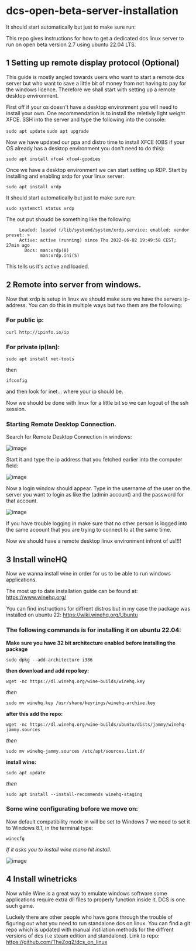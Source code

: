 # dcs-open-beta-server-installation

It should start automatically but just to make sure run:

This repo gives instructions for how to get a dedicated dcs linux server to run on open beta version 2.7 using ubuntu 22.04 LTS.

## 1 Setting up remote display protocol (Optional)
This guide is mostly angled towards users who want to start a remote dcs server but who want to save a little bit of money from not having to pay for the windows licence. Therefore we shall start with setting up a remote desktop environment.

First off if your os doesn't have a desktop environment you will need to install your own. One recommendation is to install the reletivly light weight XFCE. SSH into the server and type the following into the console:

```sudo apt update```
```sudo apt upgrade```

Now we have updated our ppa and distro time to install XFCE (OBS if your OS already has a desktop environment you don't need to do this):

```sudo apt install xfce4 xfce4-goodies```

Once we have a desktop environment we can start setting up RDP. Start by installing and enabling xrdp for your linux server:

```sudo apt install xrdp```

It should start automatically but just to make sure run:

```sudo systemctl status xrdp```

The out put shoudd be something like the following:
```● xrdp.service - xrdp daemon
     Loaded: loaded (/lib/systemd/system/xrdp.service; enabled; vendor preset: >
     Active: active (running) since Thu 2022-06-02 19:49:58 CEST; 27min ago
       Docs: man:xrdp(8)
             man:xrdp.ini(5)
 ```
             
This tells us it's active and loaded.

## 2 Remote into server from windows.

Now that xrdp is setup in linux we should make sure we have the servers ip-address. You can do this in multiple ways but two them are the following:

### For public ip:
```curl http://ipinfo.io/ip```

### For private ip(lan):
```sudo apt install net-tools```

then

```ifconfig```

and then look for inet... where your ip should be.

Now we should be done with linux for a little bit so we can logout of the ssh session.

### Starting Remote Desktop Connection.

Search for Remote Desktop Connection in windows:

![image](https://user-images.githubusercontent.com/66997364/171703613-36f81409-daf5-4eaf-9375-a0035dc421e5.png)

Start it and type the ip address that you fetched earlier into the computer field:

![image](https://user-images.githubusercontent.com/66997364/171704101-6d125d44-a529-4025-8f57-f7f9ec617711.png)

Now a login window should appear. Type in the username of the user on the server you want to login as like the (admin account) and the password for that account.

![image](https://user-images.githubusercontent.com/66997364/172075457-e1bfb4f8-4745-442f-9075-c3c3c13d1a95.png)

If you have trouble logging in make sure that no other person is logged into the same acoount that you are trying to connect to at the same time.

Now we should have a remote desktop linux environment infront of us!!!!

## 3 Install wineHQ

Now we wanna install wine in order for us to be able to run windows applications.

The most up to date installation guide can be found at: https://www.winehq.org/

You can find instructions for diffrent distros but in my case the package was installed on ubuntu 22: https://wiki.winehq.org/Ubuntu

### The following commands is for installing it on ubuntu 22.04:

**Make sure you have 32 bit architecture enabled before installing the package**

```sudo dpkg --add-architecture i386```

**then download and add repo key:**

```wget -nc https://dl.winehq.org/wine-builds/winehq.key```

*then*

```sudo mv winehq.key /usr/share/keyrings/winehq-archive.key```

**after this add the repo:**

```wget -nc https://dl.winehq.org/wine-builds/ubuntu/dists/jammy/winehq-jammy.sources```

*then*

```sudo mv winehq-jammy.sources /etc/apt/sources.list.d/```

**install wine:**

```sudo apt update```

*then*

```sudo apt install --install-recommends winehq-staging```

### Some wine configurating before we move on:

Now default compatibility mode in will be set to Windows 7 we need to set it to Windows 8.1, in the terminal type:

```winecfg```

*If it asks you to install wine mono hit install.*

![image](https://user-images.githubusercontent.com/66997364/171719494-63dcc9c6-6c69-4cd6-bf3f-88834d341b6e.png)

## 4 Install winetricks

Now while Wine is a great way to emulate windows software some applications require extra dll files to properly function inside it. DCS is one such game.

Luckely there are other people who have gone through the trouble of figuring out what you need to run standalone dcs on linux. You can find a git repo which is updated with manual instilation methods for the diffrent versions of dcs (i.e steam edition and standalone). Link to repo: https://github.com/TheZoq2/dcs_on_linux

